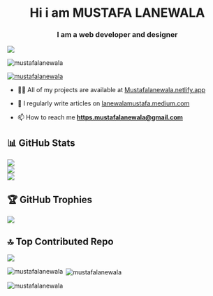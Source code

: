 <h1 align="center">Hi i am MUSTAFA LANEWALA</h1>
<h3 align="center">I am a web developer and designer</h3>

[![](https://visitcount.itsvg.in/api?id=mustafalanewala&icon=5&color=12)](https://visitcount.itsvg.in)



<p align="left"> <img src="https://komarev.com/ghpvc/?username=mustafalanewala&label=Profile%20views&color=0e75b6&style=flat" alt="mustafalanewala" /> </p>

<p align="left"> <a href="https://github.com/ryo-ma/github-profile-trophy"><img src="https://github-profile-trophy.vercel.app/?username=mustafalanewala" alt="mustafalanewala" /></a> </p>

- 👨‍💻 All of my projects are available at [Mustafalanewala.netlify.app](Mustafalanewala.netlify.app)

- 📝 I regularly write articles on [lanewalamustafa.medium.com](lanewalamustafa.medium.com)

- 📫 How to reach me **https.mustafalanewala@gmail.com**

## 📊 GitHub Stats
![](https://github-readme-stats.vercel.app/api?username=mustafalanewala&theme=chartreuse-dark&hide_border=false&include_all_commits=true&count_private=false)<br/>
![](https://github-readme-streak-stats.herokuapp.com/?user=mustafalanewala&theme=chartreuse-dark&hide_border=false)<br/>
![](https://github-readme-stats.vercel.app/api/top-langs/?username=mustafalanewala&theme=chartreuse-dark&hide_border=false&include_all_commits=true&count_private=false&layout=compact)

## 🏆 GitHub Trophies
![](https://github-profile-trophy.vercel.app/?username=mustafalanewala&theme=darkhub&no-frame=true&no-bg=false&margin-w=4)

## 🔝 Top Contributed Repo
![](https://github-contributor-stats.vercel.app/api?username=mustafalanewala&limit=5&theme=dark&combine_all_yearly_contributions=true)

<p><img align="left" src="https://github-readme-stats.vercel.app/api/top-langs?username=mustafalanewala&show_icons=true&locale=en&layout=compact" alt="mustafalanewala" /></p>

<p>&nbsp;<img align="center" src="https://github-readme-stats.vercel.app/api?username=mustafalanewala&show_icons=true&locale=en" alt="mustafalanewala" /></p>

<p><img align="center" src="https://github-readme-streak-stats.herokuapp.com/?user=mustafalanewala&" alt="mustafalanewala" /></p>
